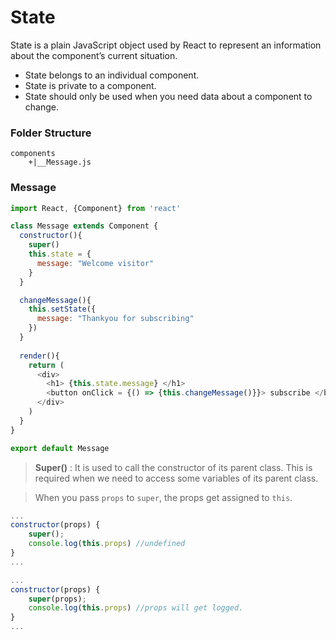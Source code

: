 #   State

State is a plain JavaScript object used by React to represent an information about the component’s current situation.
-   State belongs to an individual component.
-   State is private to a component.
-   State should only be used when you need data about a component to change.

### Folder Structure
```
components
    +|__Message.js
```



### Message

```js
import React, {Component} from 'react'

class Message extends Component {
  constructor(){
    super()
    this.state = {
      message: "Welcome visitor"
    }
  }

  changeMessage(){
    this.setState({
      message: "Thankyou for subscribing"
    })
  }
  
  render(){
    return (
      <div>
        <h1> {this.state.message} </h1>
        <button onClick = {() => {this.changeMessage()}}> subscribe </button>
      </div>
    )
  }
}

export default Message
```

>   **Super()** : It is used to call the constructor of its parent class. This is required when we need to access some variables of its parent class.

>   When you pass `props` to `super`, the props get assigned to `this`. 

```js
...
constructor(props) {
    super();
    console.log(this.props) //undefined
}
...
```

```js
...
constructor(props) {
    super(props);
    console.log(this.props) //props will get logged.
}
...
```